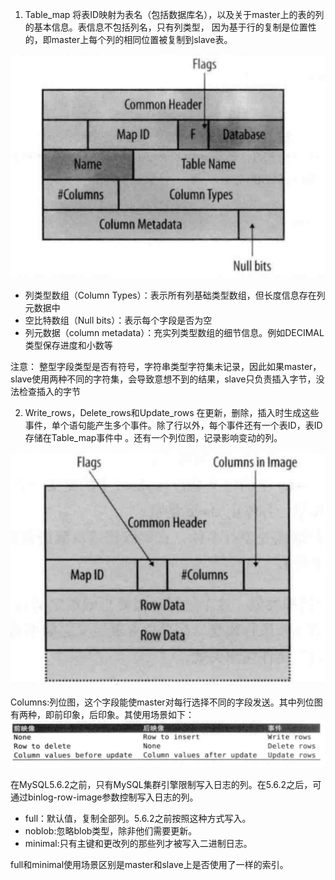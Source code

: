 1. Table_map
将表ID映射为表名（包括数据库名），以及关于master上的表的列的基本信息。表信息不包括列名，只有列类型，
因为基于行的复制是位置性的，即master上每个列的相同位置被复制到slave表。

![Table_map](./picture/Table_map.png)  
- 列类型数组（Column Types）：表示所有列基础类型数组，但长度信息存在列元数据中  
- 空比特数组（Null bits）：表示每个字段是否为空
- 列元数据（column metadata）：充实列类型数组的细节信息。例如DECIMAL类型保存进度和小数等

注意：
整型字段类型是否有符号，字符串类型字符集未记录，因此如果master，slave使用两种不同的字符集，会导致意想不到的结果，slave只负责插入字节，没法检查插入的字节


2. Write_rows，Delete_rows和Update_rows
 在更新，删除，插入时生成这些事件，单个语句能产生多个事件。除了行以外，每个事件还有一个表ID，表ID存储在Table_map事件中
。还有一个列位图，记录影响变动的列。

![行事件](./picture/row_event.png)

Columns:列位图，这个字段能使master对每行选择不同的字段发送。其中列位图有两种，即前印象，后印象。其使用场景如下：
![](./picture/列位图.png)


在MySQL5.6.2之前，只有MySQL集群引擎限制写入日志的列。在5.6.2之后，可通过binlog-row-image参数控制写入日志的列。
- full：默认值，复制全部列。5.6.2之前按照这种方式写入。
- noblob:忽略blob类型，除非他们需要更新。
- minimal:只有主键和更改列的那些列才被写入二进制日志。

full和minimal使用场景区别是master和slave上是否使用了一样的索引。

